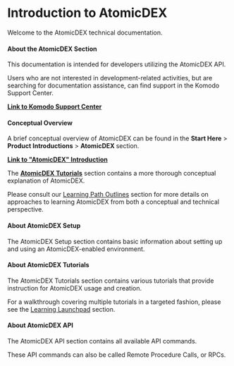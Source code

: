 # Introduction to AtomicDEX

Welcome to the AtomicDEX technical documentation.

#### About the AtomicDEX Section

This documentation is intended for developers utilizing the AtomicDEX API.

Users who are not interested in development-related activities, but are searching for documentation assistance, can find support in the Komodo Support Center.

[<b>Link to Komodo Support Center</b>](https://support.komodoplatform.com/support/home)

#### Conceptual Overview

A brief conceptual overview of AtomicDEX can be found in the <b>Start Here</b> > <b>Product Introductions</b> > <b>AtomicDEX </b> section.

[<b>Link to "AtomicDEX" Introduction</b>](../basic-docs/start-here/about-komodo-platform/product-introductions.html#AtomicDEX)

The [<b>AtomicDEX Tutorials</b>](../basic-docs/atomicdex/atomicdex-tutorials/introduction-to-atomicdex.md) section contains a more thorough conceptual explanation of AtomicDEX.

Please consult our [Learning Path Outlines](../basic-docs/start-here/learning-launchpad/learning-path-outlines.html#type-b-developers-smart-chains) section for more details on approaches to learning AtomicDEX from both a conceptual and technical perspective.

#### About AtomicDEX Setup

The AtomicDEX Setup section contains basic information about setting up and using an AtomicDEX-enabled environment. 

#### About AtomicDEX Tutorials

The AtomicDEX Tutorials section contains various tutorials that provide instruction for AtomicDEX usage and creation.

For a walkthrough covering multiple tutorials in a targeted fashion, please see the [Learning Launchpad](../basic-docs/start-here/learning-launchpad/learning-path-outlines.html) section.

#### About AtomicDEX API

The AtomicDEX API section contains all available API commands.

These API commands can also be called Remote Procedure Calls, or RPCs. 
